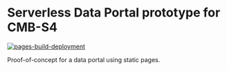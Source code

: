 #  Serverless Data Portal prototype for CMB-S4

[![pages-build-deployment](https://github.com/CMB-S4/serverless-data-portal-cmb-s4/actions/workflows/pages/pages-build-deployment/badge.svg)](https://github.com/CMB-S4/serverless-data-portal-cmb-s4/actions/workflows/pages/pages-build-deployment)

Proof-of-concept for a data portal using static pages.
